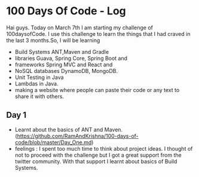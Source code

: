 # 100 Days Of Code - Log
Hai guys. Today on March 7th I am starting my challenge of 100daysofCode.
I use this challenge to learn the things that I had craved in the last 3 months.So, I will be learning
- Build Systems ANT,Maven and Gradle
- libraries Guava, Spring Core, Spring Boot and 
- frameworks Spring MVC and React and 
- NoSQL databases DynamoDB, MongoDB.  
- Unit Testing in Java
- Lambdas in Java.
- making a website where people can paste their code or any text to share it with others.






## Day 1 
- Learnt about the basics of ANT and Maven. (https://github.com/RamAndKrishna/100-days-of-code/blob/master/Day_One.md) 
- feelings : I spent too much time to think about project ideas. I thought of not to proceed with the challenge but I got a great support from the twitter community. With that support I learnt about basics of Build Systems.
